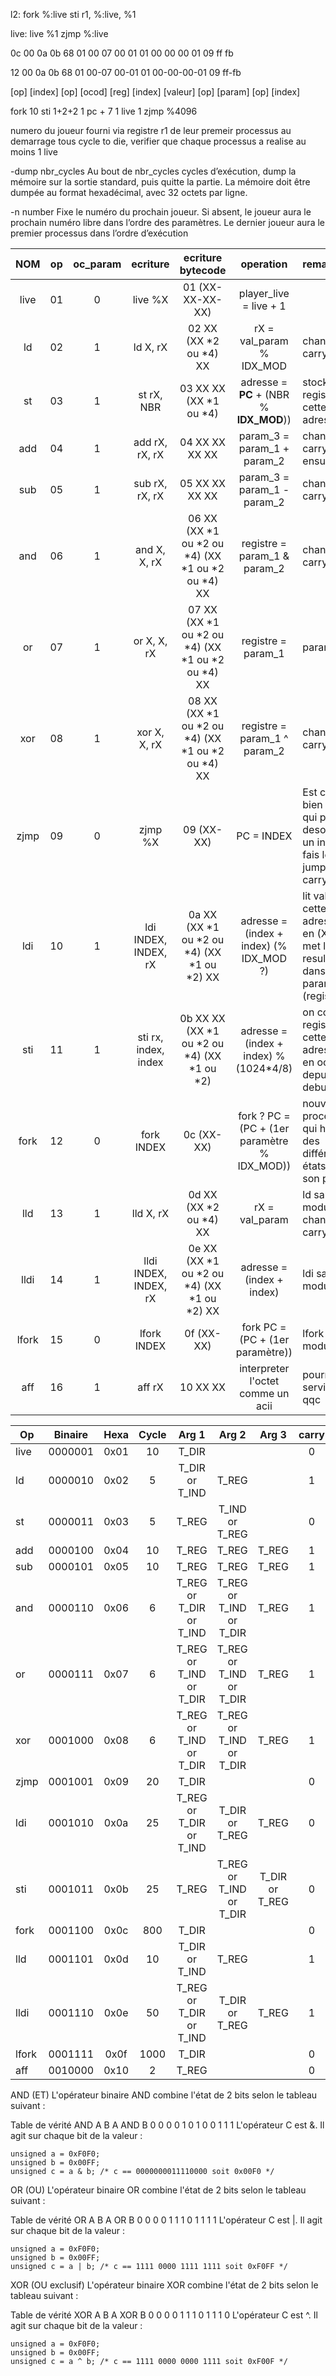 l2:		fork %:live
		sti r1, %:live, %1

live:	live %1
		zjmp %:live

0c 00 0a 0b 68 01 00 07 00 01 01 00 00 00 01 09 ff fb

  12    00 0a    0b    68      01      00-07     00-01      01   00-00-00-01  09    ff-fb

 [op] [index]   [op]  [ocod]  [reg]   [index]   [valeur]   [op]    [param]   [op]   [index]

 fork    10     sti    1+2+2    1      pc + 7      1       live       1      zjmp   %4096


numero du joueur fourni via registre r1 de leur premeir processus au demarrage
tous cycle to die, verifier que chaque processus a realise au moins 1 live


-dump nbr_cycles
Au bout de nbr_cycles cycles d’exécution, dump la mémoire sur la sortie standard,
puis quitte la partie. La mémoire doit être dumpée au format hexadécimal,
avec 32 octets par ligne.


 -n number
Fixe le numéro du prochain joueur. Si absent, le joueur aura le prochain numéro
libre dans l’ordre des paramètres. Le dernier joueur aura le premier processus dans
l’ordre d’exécution


 |  NOM   |  op  |  oc_param |     ecriture         | ecriture bytecode                                | operation                                      |       remarque
 |:------:|:----:|:---------:|:--------------------:|:------------------------------------------------:|:----------------------------------------------:|:-----------------------------------------------------------------------------
 |  live  |  01  |     0     | live %X              | 01 (XX-XX-XX-XX)                                 | player_live = live + 1                         |                                                    
 |	ld    |  02  |     1     | ld X, rX             | 02 XX (XX *2 ou *4) XX                           | rX = val_param % IDX_MOD                       | change le carry
 |	st    |  03  |     1     | st rX, NBR           | 03 XX XX (XX *1 ou *4)                           | adresse = **PC** + (NBR % **IDX_MOD**))        | stock le registre a cette adresse
 |	add   |  04  |     1     | add rX, rX, rX       | 04 XX XX XX XX                                   | param_3 = param_1 + param_2                    | change le carry ensuite
 |	sub   |  05  |     1     | sub rX, rX, rX       | 05 XX XX XX XX                                   | param_3 = param_1 - param_2                    | change le carry
 |	and   |  06  |     1     | and X, X, rX         | 06 XX (XX *1 ou *2 ou *4) (XX *1 ou *2 ou *4) XX | registre = param_1 & param_2                   | change le carry
 |	or    |  07  |     1     | or X, X, rX          | 07 XX (XX *1 ou *2 ou *4) (XX *1 ou *2 ou *4) XX | registre = param_1 | param_2                   | change le carry
 |	xor   |  08  |     1     | xor X, X, rX         | 08 XX (XX *1 ou *2 ou *4) (XX *1 ou *2 ou *4) XX | registre = param_1 ^ param_2                   | change le carry
 |	zjmp  |  09  |     0     | zjmp %X              | 09 (XX-XX)                                       | PC = INDEX                                     | Est ce bien le PC qui pointe desormais un index? fais le jump SI carry == 1
 |	ldi   |  10  |     1     | ldi INDEX, INDEX, rX | 0a XX (XX *1 ou *2 ou *4) (XX *1 ou *2) XX       | adresse = (index + index) (% IDX_MOD ?)        | lit valeur a cette adresse en (XX) met le resultat dans param_3 (registre)
 |	sti   |  11  |     1     | sti rx, index, index | 0b XX XX (XX *1 ou *2 ou *4) (XX *1 ou *2)       | adresse = (index + index) % (1024*4/8)         | on copie registre a cette adresse en octet depuis le debut
 |	fork  |  12  |     0     | fork INDEX           | 0c (XX-XX)                                       | fork ?  PC = (PC + (1er paramètre % IDX_MOD))  | nouveau processus, qui hérite des différents états de son père
 |	lld   |  13  |     1     | lld X, rX            | 0d XX (XX *2 ou *4) XX                           | rX = val_param                                 | ld sans modulo change le carry                               
 |	lldi  |  14  |     1     | lldi INDEX, INDEX, rX| 0e XX (XX *1 ou *2 ou *4) (XX *1 ou *2) XX       | adresse = (index + index)                      | ldi sans modulo
 |	lfork |  15  |     0     | lfork INDEX          | 0f (XX-XX)                                       | fork PC = (PC + (1er paramètre))               | lfork sans modulo
 |	aff   |  16  |     1     | aff rX               | 10 XX XX                                         | interpreter l'octet comme un acii              | pourrait servir a qqc


| Op    | Binaire | Hexa |  Cycle | Arg 1                   | Arg 2                   | Arg 3          | carry | octet_param | dir_size_2 |
| ------|:-------:| :---:| :----: | :---------------------: | :---------------------: | :------------: | :----:| :----------:| :---------:|
| live  | 0000001 | 0x01 | 10     | T_DIR                   |                         |                | 0     | 0           | 0          |
| ld    | 0000010 | 0x02 | 5      | T_DIR or T_IND          | T_REG                   |                | 1     | 1           | 0          |
| st    | 0000011 | 0x03 | 5      | T_REG                   | T_IND or T_REG          |                | 0     | 1           | 0          |
| add   | 0000100 | 0x04 | 10     | T_REG                   | T_REG                   | T_REG          | 1     | 1           | 0          |
| sub   | 0000101 | 0x05 | 10     | T_REG                   | T_REG                   | T_REG          | 1     | 1           | 0          |
| and   | 0000110 | 0x06 | 6      | T_REG or T_DIR or T_IND | T_REG or T_IND or T_DIR | T_REG          | 1     | 1           | 0          |
| or    | 0000111 | 0x07 | 6      | T_REG or T_IND or T_DIR | T_REG or T_IND or T_DIR | T_REG          | 1     | 1           | 0          |
| xor   | 0001000 | 0x08 | 6      | T_REG or T_IND or T_DIR | T_REG or T_IND or T_DIR | T_REG          | 1     | 1           | 0          |
| zjmp  | 0001001 | 0x09 | 20     | T_DIR                   |                         |                | 0     | 0           | 1          |
| ldi   | 0001010 | 0x0a | 25     | T_REG or T_DIR or T_IND | T_DIR or T_REG          | T_REG          | 0     | 1           | 1          |
| sti   | 0001011 | 0x0b | 25     | T_REG                   | T_REG or T_IND or T_DIR | T_DIR or T_REG | 0     | 1           | 1          |
| fork  | 0001100 | 0x0c | 800    | T_DIR                   |                         |                | 0     | 0           | 1          |
| lld   | 0001101 | 0x0d | 10     | T_DIR or T_IND          | T_REG                   |                | 1     | 1           | 0          |
| lldi  | 0001110 | 0x0e | 50     | T_REG or T_DIR or T_IND | T_DIR or T_REG          | T_REG          | 1     | 1           | 1          |
| lfork | 0001111 | 0x0f | 1000   | T_DIR                   |                         |                | 0     | 0           | 1          |
| aff   | 0010000 | 0x10 | 2      | T_REG                   |                         |                | 0     | 1           | 0          |




 AND (ET)
 L'opérateur binaire AND combine l'état de 2 bits selon le tableau suivant :

 Table de vérité AND
 A	B	A AND B
 0	0	0
 0	1	0
 1	0	0
 1	1	1
 L'opérateur C est &. Il agit sur chaque bit de la valeur :

    unsigned a = 0xF0F0;
    unsigned b = 0x00FF;
    unsigned c = a & b; /* c == 0000000011110000 soit 0x00F0 */


 OR (OU)
 L'opérateur binaire OR combine l'état de 2 bits selon le tableau suivant :

 Table de vérité OR
 A	B	A OR B
 0	0	0
 0	1	1
 1	0	1
 1	1	1
 L'opérateur C est |. Il agit sur chaque bit de la valeur :

    unsigned a = 0xF0F0;
    unsigned b = 0x00FF;
    unsigned c = a | b; /* c == 1111 0000 1111 1111 soit 0xF0FF */

 XOR (OU exclusif)
 L'opérateur binaire XOR combine l'état de 2 bits selon le tableau suivant :

 Table de vérité XOR
 A	B	A XOR B
 0	0	0
 0	1	1
 1	0	1
 1	1	0
 L'opérateur C est ^. Il agit sur chaque bit de la valeur :

    unsigned a = 0xF0F0;
    unsigned b = 0x00FF;
    unsigned c = a ^ b; /* c == 1111 0000 0000 1111 soit 0xF00F */
